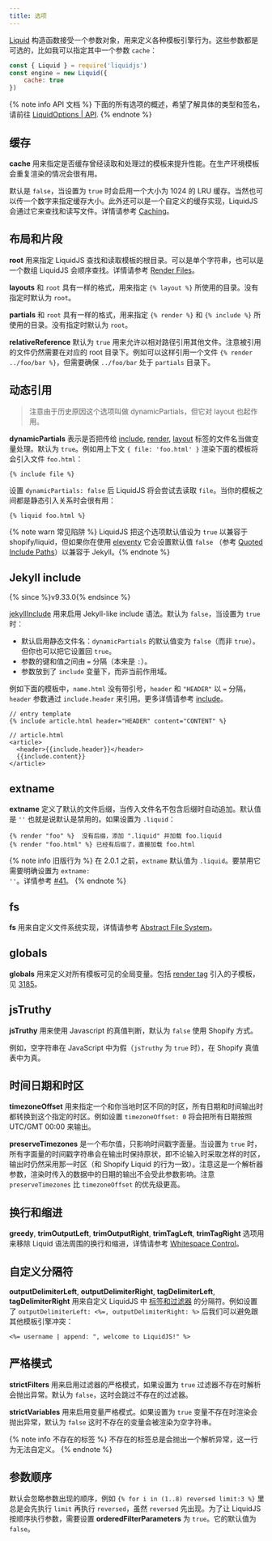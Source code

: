 ```yaml
---
title: 选项
---
```


[Liquid][liquid] 构造函数接受一个参数对象，用来定义各种模板引擎行为。这些参数都是可选的，比如我可以指定其中一个参数 `cache`：

```javascript
const { Liquid } = require('liquidjs')
const engine = new Liquid({
    cache: true
})
```

{% note info API 文档 %}
下面的所有选项的概述，希望了解具体的类型和签名，请前往 <a href="https://liquidjs.com/api/interfaces/liquid_options_.liquidoptions.html" target="_self">LiquidOptions | API</a>.
{% endnote %}

## 缓存

**cache** 用来指定是否缓存曾经读取和处理过的模板来提升性能。在生产环境模板会重复渲染的情况会很有用。

默认是 `false`，当设置为 `true` 时会启用一个大小为 1024 的 LRU 缓存。当然也可以传一个数字来指定缓存大小。此外还可以是一个自定义的缓存实现，LiquidJS 会通过它来查找和读写文件。详情请参考 [Caching][caching]。

## 布局和片段

**root** 用来指定 LiquidJS 查找和读取模板的根目录。可以是单个字符串，也可以是一个数组 LiquidJS 会顺序查找。详情请参考 [Render Files][render-file]。

**layouts** 和 `root` 具有一样的格式，用来指定 `{% layout %}` 所使用的目录。没有指定时默认为 `root`。

**partials** 和 `root` 具有一样的格式，用来指定 `{% render %}` 和 `{% include %}` 所使用的目录。没有指定时默认为 `root`。

**relativeReference** 默认为 `true` 用来允许以相对路径引用其他文件。注意被引用的文件仍然需要在对应的 root 目录下。例如可以这样引用一个文件 `{% render ../foo/bar %}`，但需要确保 `../foo/bar` 处于 `partials` 目录下。

## 动态引用

> 注意由于历史原因这个选项叫做 dynamicPartials，但它对 layout 也起作用。

**dynamicPartials** 表示是否把传给 [include][include], [render][render], [layout][layout] 标签的文件名当做变量处理。默认为 `true`。例如用上下文 `{ file: 'foo.html' }` 渲染下面的模板将会引入文件 `foo.html`：

```liquid
{% include file %}
```

设置 `dynamicPartials: false` 后 LiquidJS 将会尝试去读取 `file`。当你的模板之间都是静态引入关系时会很有用：

```liquid
{% liquid foo.html %}
```

{% note warn 常见陷阱 %}
LiquidJS 把这个选项默认值设为 <code>true</code> 以兼容于 shopify/liquid，但如果你在使用 <a href="https://github.com/11ty/eleventy" target="_blank">eleventy</a> 它会设置默认值 <code>false</code> （参考 <a href="https://www.11ty.dev/docs/languages/liquid/#quoted-include-paths" target="_blank">Quoted Include Paths</a>）以兼容于 Jekyll。{% endnote %}

## Jekyll include

{% since %}v9.33.0{% endsince %}

[jekyllInclude][jekyllInclude] 用来启用 Jekyll-like include 语法。默认为 `false`，当设置为 `true` 时：

- 默认启用静态文件名：`dynamicPartials` 的默认值变为 `false`（而非 `true`）。但你也可以把它设置回 `true`。
- 参数的键和值之间由 `=` 分隔（本来是 `:`）。
- 参数放到了 `include` 变量下，而非当前作用域。

例如下面的模板中，`name.html` 没有带引号，`header` 和 `"HEADER"` 以 `=` 分隔，`header` 参数通过 `include.header` 来引用。更多详情请参考 [include][include]。

```liquid
// entry template
{% include article.html header="HEADER" content="CONTENT" %}

// article.html
<article>
  <header>{{include.header}}</header>
  {{include.content}}
</article>
```

## extname

**extname** 定义了默认的文件后缀，当传入文件名不包含后缀时自动追加。默认值是 `''` 也就是说默认是禁用的。如果设置为 `.liquid`：

```liquid
{% render "foo" %}  没有后缀，添加 ".liquid" 并加载 foo.liquid
{% render "foo.html" %} 已经有后缀了，直接加载 foo.html
```

{% note info 旧版行为 %}
在 2.0.1 之前，<code>extname</code> 默认值为 `.liquid`。要禁用它需要明确设置为 <code>extname: ''</code>。详情参考 <a href="https://github.com/harttle/liquidjs/issues/41" target="_blank">#41</a>。
{% endnote %}

## fs

**fs** 用来自定义文件系统实现，详情请参考 [Abstract File System][abstract-fs]。

## globals

**globals** 用来定义对所有模板可见的全局变量。包括 [render tag][render] 引入的子模板，见 [3185][185]。

## jsTruthy

**jsTruthy** 用来使用 Javascript 的真值判断，默认为 `false` 使用 Shopify 方式。

例如，空字符串在 JavaScript 中为假（`jsTruthy` 为 `true` 时），在 Shopify 真值表中为真。

## 时间日期和时区

**timezoneOffset** 用来指定一个和你当地时区不同的时区，所有日期和时间输出时都转换到这个指定的时区。例如设置 `timezoneOffset: 0` 将会把所有日期按照 UTC/GMT 00:00 来输出。

**preserveTimezones** 是一个布尔值，只影响时间戳字面量。当设置为 `true` 时，所有字面量的时间戳字符串会在输出时保持原状，即不论输入时采取怎样的时区，输出时仍然采用那一时区（和 Shopify Liquid 的行为一致）。注意这是一个解析器参数，渲染时传入的数据中的日期的输出不会受此参数影响。注意 `preserveTimezones` 比 `timezoneOffset` 的优先级更高。


## 换行和缩进

**greedy**, **trimOutputLeft**, **trimOutputRight**, **trimTagLeft**, **trimTagRight** 选项用来移除 Liquid 语法周围的换行和缩进，详情请参考 [Whitespace Control][wc]。

## 自定义分隔符

**outputDelimiterLeft**, **outputDelimiterRight**, **tagDelimiterLeft**, **tagDelimiterRight** 用来自定义 LiquidJS 中 [标签和过滤器][intro] 的分隔符。例如设置了 `outputDelimiterLeft: <%=, outputDelimiterRight: %>` 后我们可以避免跟其他模板引擎冲突：

```ejs
<%= username | append: ", welcome to LiquidJS!" %>
```

## 严格模式

**strictFilters** 用来启用过滤器的严格模式，如果设置为 `true` 过滤器不存在时解析会抛出异常。默认为 `false`，这时会跳过不存在的过滤器。

**strictVariables** 用来启用变量严格模式。如果设置为 `true` 变量不存在时渲染会抛出异常，默认为 `false` 这时不存在的变量会被渲染为空字符串。

{% note info 不存在的标签 %}
不存在的标签总是会抛出一个解析异常，这一行为无法自定义。
{% endnote %}

## 参数顺序

默认会忽略参数出现的顺序，例如 `{% for i in (1..8) reversed limit:3 %}` 里总是会先执行 `limit` 再执行 `reversed`，虽然 `reversed` 先出现。为了让 LiquidJS 按顺序执行参数，需要设置 **orderedFilterParameters** 为 `true`。它的默认值为 `false`。

[liquid]: ../api/classes/liquid_.liquid.html
[caching]: ./caching.html
[abstract-fs]: ./render-file.html#Abstract-File-System
[render-file]: ./render-file.html
[185]: https://github.com/harttle/liquidjs/issues/185
[render]: ../tags/render.html
[include]: ../tags/include.html
[layout]: ../tags/layout.html
[wc]: ./whitespace-control.html
[intro]: ./intro-to-liquid.html
[jekyllInclude]: ../api/interfaces/liquid_options_.liquidoptions.html#Optional-jekyllInclude
